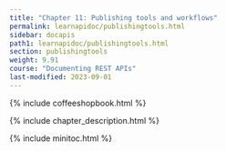 ```yaml
---
title: "Chapter 11: Publishing tools and workflows"
permalink: learnapidoc/publishingtools.html
sidebar: docapis
path1: learnapidoc/publishingtools.html
section: publishingtools
weight: 9.91
course: "Documenting REST APIs"
last-modified: 2023-09-01
---
```


{% include coffeeshopbook.html %}

{% include chapter_description.html %}

{% include minitoc.html %}